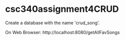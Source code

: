 # csc340assignment4CRUD

Create a database with the name 'crud_song'.

On Web Browser:
http://localhost:8080/getAllFavSongs
